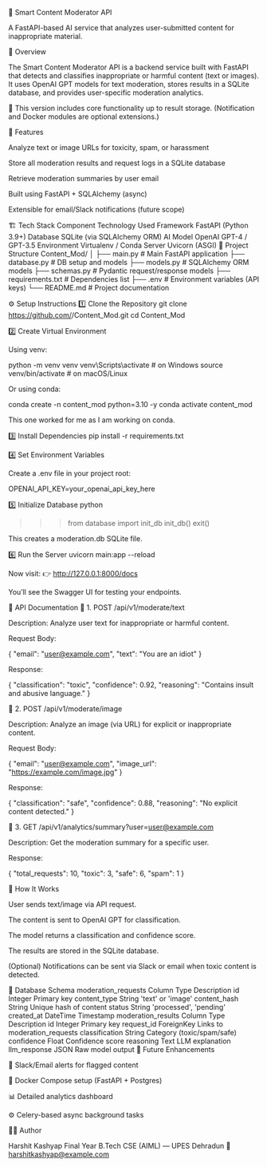 🧠 Smart Content Moderator API

A FastAPI-based AI service that analyzes user-submitted content for inappropriate material.

📘 Overview

The Smart Content Moderator API is a backend service built with FastAPI that detects and classifies inappropriate or harmful content (text or images).
It uses OpenAI GPT models for text moderation, stores results in a SQLite database, and provides user-specific moderation analytics.

🔹 This version includes core functionality up to result storage.
(Notification and Docker modules are optional extensions.)

🚀 Features

Analyze text or image URLs for toxicity, spam, or harassment

Store all moderation results and request logs in a SQLite database

Retrieve moderation summaries by user email

Built using FastAPI + SQLAlchemy (async)

Extensible for email/Slack notifications (future scope)

🏗️ Tech Stack
Component	Technology Used
Framework	FastAPI (Python 3.9+)
Database	SQLite (via SQLAlchemy ORM)
AI Model	OpenAI GPT-4 / GPT-3.5
Environment	Virtualenv / Conda
Server	Uvicorn (ASGI)
📂 Project Structure
Content_Mod/
│
├── main.py                 # Main FastAPI application
├── database.py             # DB setup and models
├── models.py               # SQLAlchemy ORM models
├── schemas.py              # Pydantic request/response models
├── requirements.txt        # Dependencies list
├── .env                    # Environment variables (API keys)
└── README.md               # Project documentation

⚙️ Setup Instructions
1️⃣ Clone the Repository
git clone https://github.com/<your-username>/Content_Mod.git
cd Content_Mod

2️⃣ Create Virtual Environment

Using venv:

python -m venv venv
venv\Scripts\activate   # on Windows
source venv/bin/activate   # on macOS/Linux


Or using conda:

conda create -n content_mod python=3.10 -y
conda activate content_mod

This one worked for me as I am working on conda.

3️⃣ Install Dependencies
pip install -r requirements.txt

4️⃣ Set Environment Variables

Create a .env file in your project root:

OPENAI_API_KEY=your_openai_api_key_here

5️⃣ Initialize Database
python
>>> from database import init_db
>>> init_db()
>>> exit()


This creates a moderation.db SQLite file.

6️⃣ Run the Server
uvicorn main:app --reload


Now visit: 👉 http://127.0.0.1:8000/docs

You’ll see the Swagger UI for testing your endpoints.

🧩 API Documentation
🔹 1. POST /api/v1/moderate/text

Description: Analyze user text for inappropriate or harmful content.

Request Body:

{
  "email": "user@example.com",
  "text": "You are an idiot"
}


Response:

{
  "classification": "toxic",
  "confidence": 0.92,
  "reasoning": "Contains insult and abusive language."
}

🔹 2. POST /api/v1/moderate/image

Description: Analyze an image (via URL) for explicit or inappropriate content.

Request Body:

{
  "email": "user@example.com",
  "image_url": "https://example.com/image.jpg"
}


Response:

{
  "classification": "safe",
  "confidence": 0.88,
  "reasoning": "No explicit content detected."
}

🔹 3. GET /api/v1/analytics/summary?user=user@example.com

Description: Get the moderation summary for a specific user.

Response:

{
  "total_requests": 10,
  "toxic": 3,
  "safe": 6,
  "spam": 1
}

🧠 How It Works

User sends text/image via API request.

The content is sent to OpenAI GPT for classification.

The model returns a classification and confidence score.

The results are stored in the SQLite database.

(Optional) Notifications can be sent via Slack or email when toxic content is detected.

🧩 Database Schema
moderation_requests
Column	Type	Description
id	Integer	Primary key
content_type	String	'text' or 'image'
content_hash	String	Unique hash of content
status	String	'processed', 'pending'
created_at	DateTime	Timestamp
moderation_results
Column	Type	Description
id	Integer	Primary key
request_id	ForeignKey	Links to moderation_requests
classification	String	Category (toxic/spam/safe)
confidence	Float	Confidence score
reasoning	Text	LLM explanation
llm_response	JSON	Raw model output
🧰 Future Enhancements

🔔 Slack/Email alerts for flagged content

🐳 Docker Compose setup (FastAPI + Postgres)

📊 Detailed analytics dashboard

⚙️ Celery-based async background tasks

🧑‍💻 Author

Harshit Kashyap
Final Year B.Tech CSE (AIML) — UPES Dehradun
📧 harshitkashyap@example.com
